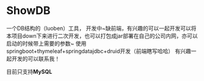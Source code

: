# ShowDB
一个DB结构的（luoben）工具，
开发中~缺前端，有兴趣的可以一起开发可以将本项目down下来进行二次开发，也可以打包成jar部署在自己的公司内网，亦可以启动的时候带上需要的参数~
使用springboot+thymeleaf+springdatajdbc+druid开发（前端瞎写哈哈）
有兴趣一起开发的可以联系我！

目前只支持**MySQL**
